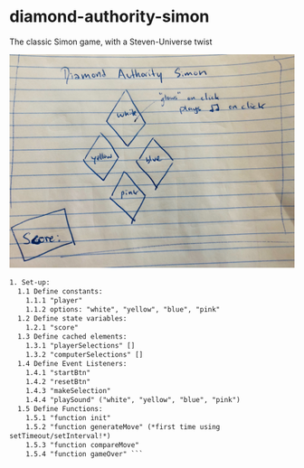 # diamond-authority-simon
The classic Simon game, with a Steven-Universe twist

![Diamond-Authority-Simon-wireframe](./diamond-authority-simon.jpg)

```Pseudocode:
1. Set-up: 
  1.1 Define constants: 
    1.1.1 "player"
    1.1.2 options: "white", "yellow", "blue", "pink"
  1.2 Define state variables:
    1.2.1 "score"
  1.3 Define cached elements: 
    1.3.1 "playerSelections" []
    1.3.2 "computerSelections" []
  1.4 Define Event Listeners:
    1.4.1 "startBtn"
    1.4.2 "resetBtn"
    1.4.3 "makeSelection"
    1.4.4 "playSound" ("white", "yellow", "blue", "pink")
  1.5 Define Functions:
    1.5.1 "function init"
    1.5.2 "function generateMove" (*first time using setTimeout/setInterval!*)
    1.5.3 "function compareMove"
    1.5.4 "function gameOver" ```
  
  
